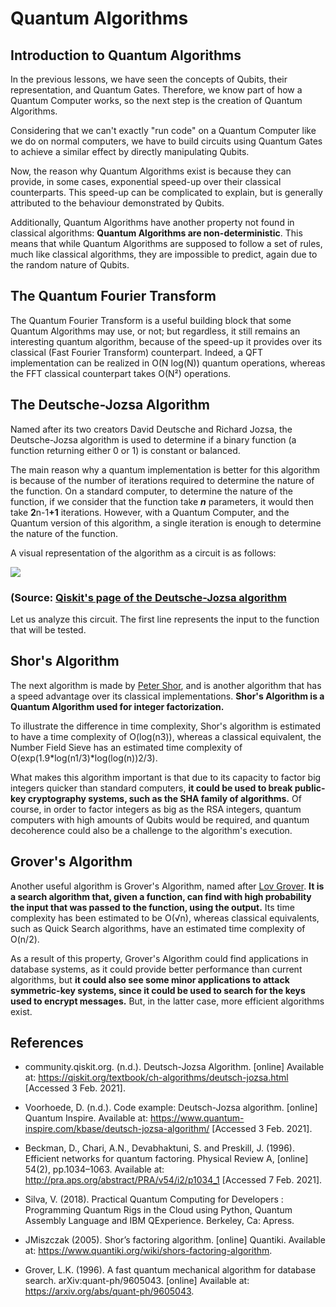 <h1 class="centered">Quantum Algorithms</h1>

## Introduction to Quantum Algorithms

In the previous lessons, we have seen the concepts of Qubits, their representation, and Quantum Gates. Therefore,
we know part of how a Quantum Computer works, so the next step is the creation of Quantum Algorithms.

Considering that we can't exactly "run code" on a Quantum Computer like we do on normal computers, we have to
build circuits using Quantum Gates to achieve a similar effect by directly manipulating Qubits.

Now, the reason why Quantum Algorithms exist is because they can provide, in some cases, exponential speed-up
over their classical counterparts. This speed-up can be complicated to explain, but is generally attributed
to the behaviour demonstrated by Qubits.

Additionally, Quantum Algorithms have another property not found in classical algorithms: **Quantum Algorithms are non-deterministic**. This means that while Quantum Algorithms are supposed to follow a set of rules, much
like classical algorithms, they are impossible to predict, again due to the random nature of Qubits.

## The Quantum Fourier Transform

The Quantum Fourier Transform is a useful building block that some Quantum Algorithms may use, or not; but regardless, it still remains an interesting quantum algorithm, because of the speed-up it provides over its classical (Fast Fourier Transform) counterpart. Indeed, a QFT implementation can be realized in O(N log(N)) quantum operations, whereas the FFT classical counterpart takes O(N²) operations.

## The Deutsche-Jozsa Algorithm

Named after its two creators David Deutsche and Richard Jozsa, the Deutsche-Jozsa algorithm is used to determine if a binary function (a function returning either 0 or 1) is constant or balanced.

The main reason why a quantum implementation is better for this algorithm is because of the number of iterations required to determine the nature of the function. On a standard computer, to determine the nature of the function, if we consider that the function take **_n_** parameters, it would then take **2**<span class="math-formula math-exponent">n-1</span>**+1** iterations. However, with a Quantum Computer, and the Quantum version of this algorithm, a single iteration is enough to determine the nature of the function.

A visual representation of the algorithm as a circuit is as follows:

<img class="img-block centered" src="https://qiskit.org/textbook/ch-algorithms/images/deutsch_steps.png">
<h3 class="img-caption centered">(Source: <a href="https://qiskit.org/textbook/ch-algorithms/deutsch-jozsa.html">Qiskit's page of the Deutsche-Jozsa algorithm</a></h3>

Let us analyze this circuit. The first line represents the input to the function that will be tested.

## Shor's Algorithm

The next algorithm is made by [Peter Shor][peter-shor], and is another algorithm that has a speed advantage over
its classical implementations. **Shor's Algorithm is a Quantum Algorithm used for integer factorization.**

To illustrate the difference in time complexity, Shor's algorithm is estimated to have a time complexity of O(log(n<span class="math-formula math-exponent">3</span>)), whereas a classical equivalent, the Number Field Sieve has an estimated time complexity of O(exp(1.9\*log(n<span class="math-formula math-exponent">1/3</span>)\*log(log(n))<span class="math-formula math-exponent">2/3</span>).

What makes this algorithm important is that due to its capacity to factor big integers quicker than standard computers, **it could be used to break public-key cryptography systems, such as the SHA family of algorithms.** Of course, in order to factor integers as big as the RSA integers, quantum computers with high amounts of Qubits would be required, and quantum decoherence could also be a challenge to the algorithm's execution.

## Grover's Algorithm

Another useful algorithm is Grover's Algorithm, named after [Lov Grover][lov-grover]. **It is a search algorithm that, given a function, can find with high probability the input that was passed to the function, using the output.** Its time complexity has been estimated to be O(√n), whereas classical equivalents, such as Quick Search algorithms, have an estimated time complexity of O(n/2).

As a result of this property, Grover's Algorithm could find applications in database systems, as it could provide
better performance than current algorithms, but **it could also see some minor applications to attack symmetric-key systems, since it could be used to search for the keys used to encrypt messages.** But, in the latter case, more efficient algorithms exist.

## References

-   community.qiskit.org. (n.d.). Deutsch-Jozsa Algorithm. \[online\] Available at: https://qiskit.org/textbook/ch-algorithms/deutsch-jozsa.html [Accessed 3 Feb. 2021].

-   Voorhoede, D. (n.d.). Code example: Deutsch-Jozsa algorithm. \[online\] Quantum Inspire. Available at: https://www.quantum-inspire.com/kbase/deutsch-jozsa-algorithm/ \[Accessed 3 Feb. 2021\].

-   Beckman, D., Chari, A.N., Devabhaktuni, S. and Preskill, J. (1996). Efficient networks for quantum factoring. Physical Review A, \[online\] 54(2), pp.1034–1063. Available at: http://pra.aps.org/abstract/PRA/v54/i2/p1034_1 \[Accessed 7 Feb. 2021\].

-   Silva, V. (2018). Practical Quantum Computing for Developers : Programming Quantum Rigs in the Cloud using Python, Quantum Assembly Language and IBM QExperience. Berkeley, Ca: Apress.

-   JMiszczak (2005). Shor’s factoring algorithm. \[online\] Quantiki. Available at: https://www.quantiki.org/wiki/shors-factoring-algorithm.

-   Grover, L.K. (1996). A fast quantum mechanical algorithm for database search. arXiv:quant-ph/9605043. \[online\] Available at: https://arxiv.org/abs/quant-ph/9605043.

[peter-shor]: https://en.wikipedia.org/wiki/Shor%27s_algorithm
[lov-grover]: https://en.wikipedia.org/wiki/Lov_Grover
